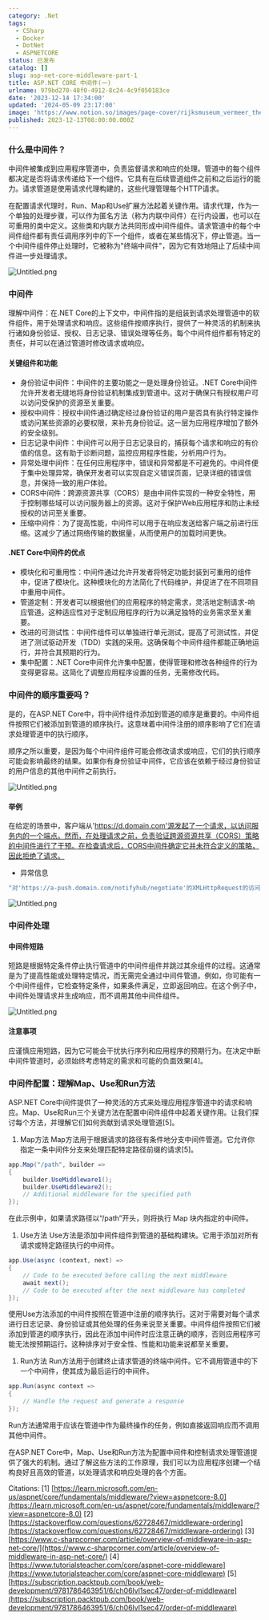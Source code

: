 ```yaml
---
category: .Net
tags:
  - CSharp
  - Docker
  - DotNet
  - ASPNETCORE
status: 已发布
catalog: []
slug: asp-net-core-middleware-part-1
title: ASP.NET CORE 中间件(一)
urlname: 979bd270-48f0-4912-8c24-4c9f050183ce
date: '2023-12-14 17:34:00'
updated: '2024-05-09 23:17:00'
image: 'https://www.notion.so/images/page-cover/rijksmuseum_vermeer_the_milkmaid.jpg'
published: 2023-12-13T08:00:00.000Z
---
```


### 什么是中间件？


中间件被集成到应用程序管道中，负责监督请求和响应的处理。管道中的每个组件都决定是否将请求传递给下一个组件。它具有在后续管道组件之前和之后运行的能力。请求管道是使用请求代理构建的，这些代理管理每个HTTP请求。


在配置请求代理时，Run、Map和Use扩展方法起着关键作用。请求代理，作为一个单独的处理步骤，可以作为匿名方法（称为内联中间件）在行内设置，也可以在可重用的类中定义。这些类和内联方法共同形成中间件组件。请求管道中的每个中间件组件都有责任调用序列中的下一个组件，或者在某些情况下，停止管道。当一个中间件组件停止处理时，它被称为"终端中间件"，因为它有效地阻止了后续中间件进一步处理请求。


![Untitled.png](https://prod-files-secure.s3.us-west-2.amazonaws.com/5d24fe63-e567-4804-86f9-9fdc62e13082/da807807-d02d-4fa1-86b6-db45e4678714/Untitled.png?X-Amz-Algorithm=AWS4-HMAC-SHA256&X-Amz-Content-Sha256=UNSIGNED-PAYLOAD&X-Amz-Credential=ASIAZI2LB466U6NWD3QZ%2F20250216%2Fus-west-2%2Fs3%2Faws4_request&X-Amz-Date=20250216T213242Z&X-Amz-Expires=3600&X-Amz-Security-Token=IQoJb3JpZ2luX2VjED0aCXVzLXdlc3QtMiJFMEMCIAXDl9IhmL2rdvULCq0R9kxtsVRmWJTtE2UrXMOCIQdDAh9ahi4LFSMuhoRzQV%2Bhe7WUHmwbhJyvK%2FYkwTXgwKApKv8DCGYQABoMNjM3NDIzMTgzODA1IgxE2m0mblCyE%2FJuOFUq3APa2iyl4thBbH0diHFaT0aFQdnF3%2F1c5ae5%2FhvHTNvXPonRppV9mzyHwHrfoZx8kOUwmIpV3xlE8WLRw9FUPrgbIJxWHmHEWLZPZTkiJGK3vwJXkcSiVz%2FqSPFQPPnGXDcP4igQ%2BBoqijyMgAO%2BNHCiB1S1By9GYz3cn3PT6OzfRpqnBhJ0esU5wn2IeW%2BGu4wgBm9PLwzXV1i2Zc453MvEXXCh409%2B%2B3nwocOLszjEXy0VttDkxQUnry12WJVjT5O%2F%2BNHskPQaU2GKj4v%2BFSmpJAycvpBp1gWnOIaCcPOu1WF5g1DxT8P%2FUPRZqDBTdMdF%2FfA5nBEcHs1%2BL24bUPD34P9O02cH53PdaewEik%2FjoSMrMSgpN9ivVT3g9ZZLNA6XYMAZJ6UeR45Eg2LrsGnkRcxVxQ6WIKLUJehYIZlqRFji6xGW%2FxYPfLJ7RgA4Z0mvPLPoo6VmNu9EvPv8BZCNnimrOI6RT3PLrifv0Ip9HtWdhea68Hx%2B%2Buf1Dn3HKEZIdYg%2Fm209DwgtpL6I6bOtCVxdQsMCp41MQRYnyWMyICQoQ2EqanRQpeLfhs%2FJFaTsKygnXky9nOHTiE5EfNnYsRkcaDj8ZA9nk4iaUw8P4Nqrzu5gmsdwlWzkLTCOo8m9BjqnAdjsmIuLwTSAtSJKVChnXrDpX2ESiaTjs%2BwZNdiFtmy13ol0peEaRQzb3ik5m2BAgbTg%2F7Wo%2BZ%2BxJun8ckDAP8AeUE335RyOHWhomJz9sj8GiCvMI5AInvuweBioHxG4yks4k%2BU%2FDzVQ25DpJoFxdrunqwc0y%2B0U%2FlugI7NkjjELUqdoXbSJlHGEIO5l%2F%2Bpk2Tyi%2BSmZ92I3H8aHQp6NBJ9u35UpoQw4&X-Amz-Signature=41881886ff48c476cf12116c08a8ea1ea83b196ef3b6d05c90214fd1b11036e1&X-Amz-SignedHeaders=host&x-id=GetObject)


### 中间件


理解中间件：在.NET Core的上下文中，中间件指的是组装到请求处理管道中的软件组件，用于处理请求和响应。这些组件按顺序执行，提供了一种灵活的机制来执行诸如身份验证、授权、日志记录、错误处理等任务。每个中间件组件都有特定的责任，并可以在通过管道时修改请求或响应。


#### 关键组件和功能

- 身份验证中间件：中间件的主要功能之一是处理身份验证。.NET Core中间件允许开发者无缝地将身份验证机制集成到管道中。这对于确保只有授权用户可以访问受保护的资源至关重要。
- 授权中间件：授权中间件通过确定经过身份验证的用户是否具有执行特定操作或访问某些资源的必要权限，来补充身份验证。这一层为应用程序增加了额外的安全级别。
- 日志记录中间件：中间件可以用于日志记录目的，捕获每个请求和响应的有价值的信息。这有助于诊断问题，监控应用程序性能，分析用户行为。
- 异常处理中间件：在任何应用程序中，错误和异常都是不可避免的。中间件便于集中处理异常，确保开发者可以实现自定义错误页面，记录详细的错误信息，并保持一致的用户体验。
- CORS中间件：跨源资源共享（CORS）是由中间件实现的一种安全特性，用于控制哪些域可以访问服务器上的资源。这对于保护Web应用程序和防止未经授权的访问至关重要。
- 压缩中间件：为了提高性能，中间件可以用于在响应发送给客户端之前进行压缩。这减少了通过网络传输的数据量，从而使用户的加载时间更快。

#### .NET Core中间件的优点

- 模块化和可重用性：中间件通过允许开发者将特定功能封装到可重用的组件中，促进了模块化。这种模块化的方法简化了代码维护，并促进了在不同项目中重用中间件。
- 管道定制：开发者可以根据他们的应用程序的特定需求，灵活地定制请求-响应管道。这种适应性对于定制应用程序的行为以满足独特的业务需求至关重要。
- 改进的可测试性：中间件组件可以单独进行单元测试，提高了可测试性，并促进了测试驱动开发（TDD）实践的采用。这确保每个中间件组件都能正确地运行，并符合其预期的行为。
- 集中配置：.NET Core中间件允许集中配置，使得管理和修改各种组件的行为变得更容易。这简化了调整应用程序设置的任务，无需修改代码。

### 中间件的顺序重要吗？


是的，在ASP.NET Core中，将中间件组件添加到管道的顺序是重要的。中间件组件按照它们被添加到管道的顺序执行。这意味着中间件注册的顺序影响了它们在请求处理管道中的执行顺序。


顺序之所以重要，是因为每个中间件组件可能会修改请求或响应，它们的执行顺序可能会影响最终的结果。如果你有身份验证中间件，它应该在依赖于经过身份验证的用户信息的其他中间件之前执行。


![Untitled.png](https://prod-files-secure.s3.us-west-2.amazonaws.com/5d24fe63-e567-4804-86f9-9fdc62e13082/24f795a2-1c5a-4a6b-a0d8-2afb160076f1/Untitled.png?X-Amz-Algorithm=AWS4-HMAC-SHA256&X-Amz-Content-Sha256=UNSIGNED-PAYLOAD&X-Amz-Credential=ASIAZI2LB466U6NWD3QZ%2F20250216%2Fus-west-2%2Fs3%2Faws4_request&X-Amz-Date=20250216T213242Z&X-Amz-Expires=3600&X-Amz-Security-Token=IQoJb3JpZ2luX2VjED0aCXVzLXdlc3QtMiJFMEMCIAXDl9IhmL2rdvULCq0R9kxtsVRmWJTtE2UrXMOCIQdDAh9ahi4LFSMuhoRzQV%2Bhe7WUHmwbhJyvK%2FYkwTXgwKApKv8DCGYQABoMNjM3NDIzMTgzODA1IgxE2m0mblCyE%2FJuOFUq3APa2iyl4thBbH0diHFaT0aFQdnF3%2F1c5ae5%2FhvHTNvXPonRppV9mzyHwHrfoZx8kOUwmIpV3xlE8WLRw9FUPrgbIJxWHmHEWLZPZTkiJGK3vwJXkcSiVz%2FqSPFQPPnGXDcP4igQ%2BBoqijyMgAO%2BNHCiB1S1By9GYz3cn3PT6OzfRpqnBhJ0esU5wn2IeW%2BGu4wgBm9PLwzXV1i2Zc453MvEXXCh409%2B%2B3nwocOLszjEXy0VttDkxQUnry12WJVjT5O%2F%2BNHskPQaU2GKj4v%2BFSmpJAycvpBp1gWnOIaCcPOu1WF5g1DxT8P%2FUPRZqDBTdMdF%2FfA5nBEcHs1%2BL24bUPD34P9O02cH53PdaewEik%2FjoSMrMSgpN9ivVT3g9ZZLNA6XYMAZJ6UeR45Eg2LrsGnkRcxVxQ6WIKLUJehYIZlqRFji6xGW%2FxYPfLJ7RgA4Z0mvPLPoo6VmNu9EvPv8BZCNnimrOI6RT3PLrifv0Ip9HtWdhea68Hx%2B%2Buf1Dn3HKEZIdYg%2Fm209DwgtpL6I6bOtCVxdQsMCp41MQRYnyWMyICQoQ2EqanRQpeLfhs%2FJFaTsKygnXky9nOHTiE5EfNnYsRkcaDj8ZA9nk4iaUw8P4Nqrzu5gmsdwlWzkLTCOo8m9BjqnAdjsmIuLwTSAtSJKVChnXrDpX2ESiaTjs%2BwZNdiFtmy13ol0peEaRQzb3ik5m2BAgbTg%2F7Wo%2BZ%2BxJun8ckDAP8AeUE335RyOHWhomJz9sj8GiCvMI5AInvuweBioHxG4yks4k%2BU%2FDzVQ25DpJoFxdrunqwc0y%2B0U%2FlugI7NkjjELUqdoXbSJlHGEIO5l%2F%2Bpk2Tyi%2BSmZ92I3H8aHQp6NBJ9u35UpoQw4&X-Amz-Signature=d6ef62e2271611c6368d5a982995aa270f7eb39317940166e0f1ce1fcc10cd1e&X-Amz-SignedHeaders=host&x-id=GetObject)


#### 举例


在给定的场景中，客户端从'https://d.domain.com'源发起了一个请求，以访问服务内的一个端点。然而，在处理请求之前，负责验证跨源资源共享（CORS）策略的中间件进行了干预。在检查请求后，CORS中间件确定它并未符合定义的策略，因此拒绝了请求。

- 异常信息

```c#
"对'https://a-push.domain.com/notifyhub/negotiate'的XMLHttpRequest的访问，源自'https://d.domain.com'，已被CORS策略阻止：预检请求的响应未通过访问控制检查：请求的资源上没有'Access-Control-Allow-Origin'头。"[1][2][3]
```


![Untitled.png](https://prod-files-secure.s3.us-west-2.amazonaws.com/5d24fe63-e567-4804-86f9-9fdc62e13082/371d9517-dafe-4432-94b7-2d14d1593167/Untitled.png?X-Amz-Algorithm=AWS4-HMAC-SHA256&X-Amz-Content-Sha256=UNSIGNED-PAYLOAD&X-Amz-Credential=ASIAZI2LB466U6NWD3QZ%2F20250216%2Fus-west-2%2Fs3%2Faws4_request&X-Amz-Date=20250216T213242Z&X-Amz-Expires=3600&X-Amz-Security-Token=IQoJb3JpZ2luX2VjED0aCXVzLXdlc3QtMiJFMEMCIAXDl9IhmL2rdvULCq0R9kxtsVRmWJTtE2UrXMOCIQdDAh9ahi4LFSMuhoRzQV%2Bhe7WUHmwbhJyvK%2FYkwTXgwKApKv8DCGYQABoMNjM3NDIzMTgzODA1IgxE2m0mblCyE%2FJuOFUq3APa2iyl4thBbH0diHFaT0aFQdnF3%2F1c5ae5%2FhvHTNvXPonRppV9mzyHwHrfoZx8kOUwmIpV3xlE8WLRw9FUPrgbIJxWHmHEWLZPZTkiJGK3vwJXkcSiVz%2FqSPFQPPnGXDcP4igQ%2BBoqijyMgAO%2BNHCiB1S1By9GYz3cn3PT6OzfRpqnBhJ0esU5wn2IeW%2BGu4wgBm9PLwzXV1i2Zc453MvEXXCh409%2B%2B3nwocOLszjEXy0VttDkxQUnry12WJVjT5O%2F%2BNHskPQaU2GKj4v%2BFSmpJAycvpBp1gWnOIaCcPOu1WF5g1DxT8P%2FUPRZqDBTdMdF%2FfA5nBEcHs1%2BL24bUPD34P9O02cH53PdaewEik%2FjoSMrMSgpN9ivVT3g9ZZLNA6XYMAZJ6UeR45Eg2LrsGnkRcxVxQ6WIKLUJehYIZlqRFji6xGW%2FxYPfLJ7RgA4Z0mvPLPoo6VmNu9EvPv8BZCNnimrOI6RT3PLrifv0Ip9HtWdhea68Hx%2B%2Buf1Dn3HKEZIdYg%2Fm209DwgtpL6I6bOtCVxdQsMCp41MQRYnyWMyICQoQ2EqanRQpeLfhs%2FJFaTsKygnXky9nOHTiE5EfNnYsRkcaDj8ZA9nk4iaUw8P4Nqrzu5gmsdwlWzkLTCOo8m9BjqnAdjsmIuLwTSAtSJKVChnXrDpX2ESiaTjs%2BwZNdiFtmy13ol0peEaRQzb3ik5m2BAgbTg%2F7Wo%2BZ%2BxJun8ckDAP8AeUE335RyOHWhomJz9sj8GiCvMI5AInvuweBioHxG4yks4k%2BU%2FDzVQ25DpJoFxdrunqwc0y%2B0U%2FlugI7NkjjELUqdoXbSJlHGEIO5l%2F%2Bpk2Tyi%2BSmZ92I3H8aHQp6NBJ9u35UpoQw4&X-Amz-Signature=2b3bb3cecb3c9c37aefcf632db18b9d9efaafaa7137c1e23ae203c3c7054f35d&X-Amz-SignedHeaders=host&x-id=GetObject)


### 中间件处理


#### 中间件短路
短路是根据特定条件停止执行管道中的中间件组件并跳过其余组件的过程。这通常是为了提高性能或处理特定情况，而无需完全通过中间件管道。例如，你可能有一个中间件组件，它检查特定条件，如果条件满足，立即返回响应。在这个例子中，中间件处理请求并生成响应，而不调用其他中间件组件。


![Untitled.png](https://prod-files-secure.s3.us-west-2.amazonaws.com/5d24fe63-e567-4804-86f9-9fdc62e13082/e8a1d943-cb51-4723-936e-23c6af2fb0f9/Untitled.png?X-Amz-Algorithm=AWS4-HMAC-SHA256&X-Amz-Content-Sha256=UNSIGNED-PAYLOAD&X-Amz-Credential=ASIAZI2LB466U6NWD3QZ%2F20250216%2Fus-west-2%2Fs3%2Faws4_request&X-Amz-Date=20250216T213242Z&X-Amz-Expires=3600&X-Amz-Security-Token=IQoJb3JpZ2luX2VjED0aCXVzLXdlc3QtMiJFMEMCIAXDl9IhmL2rdvULCq0R9kxtsVRmWJTtE2UrXMOCIQdDAh9ahi4LFSMuhoRzQV%2Bhe7WUHmwbhJyvK%2FYkwTXgwKApKv8DCGYQABoMNjM3NDIzMTgzODA1IgxE2m0mblCyE%2FJuOFUq3APa2iyl4thBbH0diHFaT0aFQdnF3%2F1c5ae5%2FhvHTNvXPonRppV9mzyHwHrfoZx8kOUwmIpV3xlE8WLRw9FUPrgbIJxWHmHEWLZPZTkiJGK3vwJXkcSiVz%2FqSPFQPPnGXDcP4igQ%2BBoqijyMgAO%2BNHCiB1S1By9GYz3cn3PT6OzfRpqnBhJ0esU5wn2IeW%2BGu4wgBm9PLwzXV1i2Zc453MvEXXCh409%2B%2B3nwocOLszjEXy0VttDkxQUnry12WJVjT5O%2F%2BNHskPQaU2GKj4v%2BFSmpJAycvpBp1gWnOIaCcPOu1WF5g1DxT8P%2FUPRZqDBTdMdF%2FfA5nBEcHs1%2BL24bUPD34P9O02cH53PdaewEik%2FjoSMrMSgpN9ivVT3g9ZZLNA6XYMAZJ6UeR45Eg2LrsGnkRcxVxQ6WIKLUJehYIZlqRFji6xGW%2FxYPfLJ7RgA4Z0mvPLPoo6VmNu9EvPv8BZCNnimrOI6RT3PLrifv0Ip9HtWdhea68Hx%2B%2Buf1Dn3HKEZIdYg%2Fm209DwgtpL6I6bOtCVxdQsMCp41MQRYnyWMyICQoQ2EqanRQpeLfhs%2FJFaTsKygnXky9nOHTiE5EfNnYsRkcaDj8ZA9nk4iaUw8P4Nqrzu5gmsdwlWzkLTCOo8m9BjqnAdjsmIuLwTSAtSJKVChnXrDpX2ESiaTjs%2BwZNdiFtmy13ol0peEaRQzb3ik5m2BAgbTg%2F7Wo%2BZ%2BxJun8ckDAP8AeUE335RyOHWhomJz9sj8GiCvMI5AInvuweBioHxG4yks4k%2BU%2FDzVQ25DpJoFxdrunqwc0y%2B0U%2FlugI7NkjjELUqdoXbSJlHGEIO5l%2F%2Bpk2Tyi%2BSmZ92I3H8aHQp6NBJ9u35UpoQw4&X-Amz-Signature=c551e117510af4d30749c10d65b1818478983abe578cd2e8db41cce9e80daf08&X-Amz-SignedHeaders=host&x-id=GetObject)


#### 注意事项


应谨慎应用短路，因为它可能会干扰执行序列和应用程序的预期行为。在决定中断中间件管道时，必须始终考虑特定的需求和可能的负面效果[4]。


### 中间件配置：理解Map、Use和Run方法


ASP.NET Core中间件提供了一种灵活的方式来处理应用程序管道中的请求和响应。Map、Use和Run三个关键方法在配置中间件组件中起着关键作用。让我们探讨每个方法，并理解它们如何贡献到请求处理管道[5]。

1. Map方法
Map方法用于根据请求的路径有条件地分支中间件管道。它允许你指定一条中间件分支来处理匹配特定路径前缀的请求[5]。

```c#
app.Map("/path", builder =>
{
    builder.UseMiddleware1();
    builder.UseMiddleware2();
    // Additional middleware for the specified path
});
```


在此示例中，如果请求路径以“/path”开头，则将执行 Map 块内指定的中间件。

1. Use方法
Use方法是添加中间件组件到管道的基础构建块。它用于添加对所有请求或特定路径执行的中间件。

```c#
app.Use(async (context, next) =>
{
    // Code to be executed before calling the next middleware
    await next();
    // Code to be executed after the next middleware has completed
});
```


使用Use方法添加的中间件按照在管道中注册的顺序执行。这对于需要对每个请求进行日志记录、身份验证或其他处理的任务来说至关重要。中间件组件按照它们被添加到管道的顺序执行，因此在添加中间件时应注意正确的顺序，否则应用程序可能无法按预期运行。这种排序对于安全性、性能和功能来说都至关重要。

1. Run方法
Run方法用于创建终止请求管道的终端中间件。它不调用管道中的下一个中间件，使其成为最后运行的中间件。

```c#
app.Run(async context =>
{
    // Handle the request and generate a response
});
```


Run方法通常用于应该在管道中作为最终操作的任务，例如直接返回响应而不调用其他中间件。


在ASP.NET Core中，Map、Use和Run方法为配置中间件和控制请求处理管道提供了强大的机制。通过了解这些方法的工作原理，我们可以为应用程序创建一个结构良好且高效的管道，以处理请求和响应处理的各个方面。


Citations:
[1] [https://learn.microsoft.com/en-us/aspnet/core/fundamentals/middleware/?view=aspnetcore-8.0](https://learn.microsoft.com/en-us/aspnet/core/fundamentals/middleware/?view=aspnetcore-8.0)
[2] [https://stackoverflow.com/questions/62728467/middleware-ordering](https://stackoverflow.com/questions/62728467/middleware-ordering)
[3] [https://www.c-sharpcorner.com/article/overview-of-middleware-in-asp-net-core/](https://www.c-sharpcorner.com/article/overview-of-middleware-in-asp-net-core/)
[4] [https://www.tutorialsteacher.com/core/aspnet-core-middleware](https://www.tutorialsteacher.com/core/aspnet-core-middleware)
[5] [https://subscription.packtpub.com/book/web-development/9781786463951/6/ch06lvl1sec47/order-of-middleware](https://subscription.packtpub.com/book/web-development/9781786463951/6/ch06lvl1sec47/order-of-middleware)

